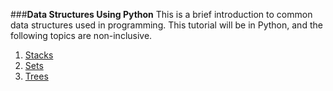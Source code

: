 ###**Data Structures Using Python**
This is a brief introduction to common data structures used in programming. This tutorial will be in Python, and the following topics are non-inclusive.


1. [Stacks](1-Stacks.md)
2. [Sets](2-Sets.md)
3. [Trees](3-Trees.md)



